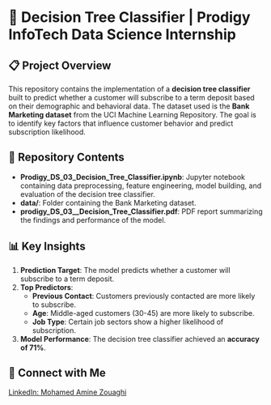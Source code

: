 # 🌳 Decision Tree Classifier | Prodigy InfoTech Data Science Internship

## 📋 Project Overview
This repository contains the implementation of a **decision tree classifier** built to predict whether a customer will subscribe to a term deposit based on their demographic and behavioral data. The dataset used is the **Bank Marketing dataset** from the UCI Machine Learning Repository. The goal is to identify key factors that influence customer behavior and predict subscription likelihood.

## 📂 Repository Contents
- **Prodigy_DS_03_Decision_Tree_Classifier.ipynb**: Jupyter notebook containing data preprocessing, feature engineering, model building, and evaluation of the decision tree classifier.
- **data/**: Folder containing the Bank Marketing dataset.
- **prodigy_DS_03__Decision_Tree_Classifier.pdf**: PDF report summarizing the findings and performance of the model.

## 📊 Key Insights
1. **Prediction Target**: The model predicts whether a customer will subscribe to a term deposit.
2. **Top Predictors**:
   - **Previous Contact**: Customers previously contacted are more likely to subscribe.
   - **Age**: Middle-aged customers (30-45) are more likely to subscribe.
   - **Job Type**: Certain job sectors show a higher likelihood of subscription.
3. **Model Performance**: The decision tree classifier achieved an **accuracy of 71%**.

## 🤝 Connect with Me
[LinkedIn: Mohamed Amine Zouaghi](https://www.linkedin.com/in/mohamed-amine-zouaghi-500210225/)
